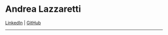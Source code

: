 # Andrea Lazzaretti

[LinkedIn](https://www.linkedin.com/in/andrea-lazzaretti/) | [GitHub](https://github.com/andrea-aus-hh/) 

---
